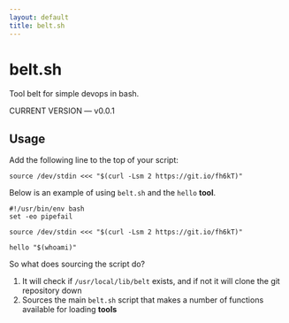 ```yaml
---
layout: default
title: belt.sh
---
```


# belt.sh

Tool belt for simple devops in bash.

<div class="alert alert-success">CURRENT VERSION &mdash; v0.0.1</div>

## Usage

Add the following line to the top of your script:

    source /dev/stdin <<< "$(curl -Lsm 2 https://git.io/fh6kT)"

Below is an example of using `belt.sh` and the `hello` **tool**.

    #!/usr/bin/env bash
    set -eo pipefail

    source /dev/stdin <<< "$(curl -Lsm 2 https://git.io/fh6kT)"

    hello "$(whoami)"

So what does sourcing the script do?

1. It will check if `/usr/local/lib/belt` exists, and if not it will clone the
   git repository down
1. Sources the main `belt.sh` script that makes a number of functions available
   for loading **tools**
